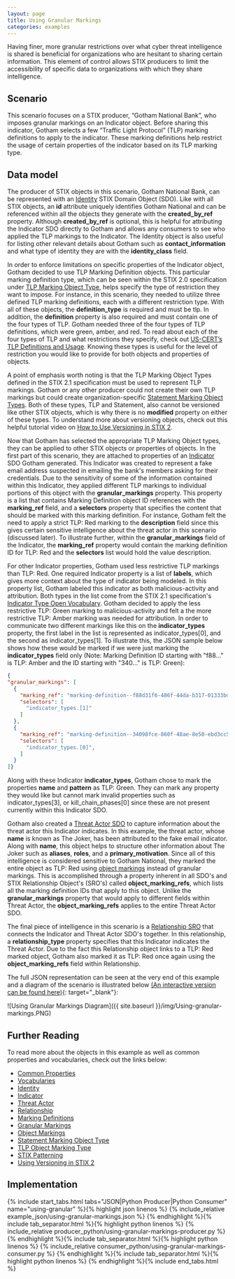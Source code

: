 ```yaml
---
layout: page
title: Using Granular Markings
categories: examples
---
```


Having finer, more granular restrictions over what cyber threat intelligence is shared is beneficial for organizations who are hesitant to sharing certain information. This element of control allows STIX producers to limit the accessibility of specific data to organizations with which they share intelligence.

**Scenario**
------------

This scenario focuses on a STIX producer, “Gotham National Bank”, who imposes granular markings on an Indicator object. Before sharing this indicator, Gotham selects a few “Traffic Light Protocol” (TLP) marking definitions to apply to the indicator. These marking definitions help restrict the usage of certain properties of the indicator based on its TLP marking type.

**Data model**
--------------

The producer of STIX objects in this scenario, Gotham National Bank, can be represented with an [Identity](https://docs.google.com/document/d/1IvkLxg_tCnICsatu2lyxKmWmh1gY2h8HUNssKIE-UIA/pub#h.wh296fiwpklp) STIX Domain Object (SDO). Like with all STIX objects, an <span class="sdo">**id**</span> attribute uniquely identifies Gotham National and can be referenced within all the objects they generate with the <span class="sdo">**created\_by\_ref**</span> property. Although <span class="sdo">**created\_by\_ref**</span> is optional, this is helpful for attributing the Indicator SDO directly to Gotham and allows any consumers to see who applied the TLP markings to the Indicator. The Identity object is also useful for listing other relevant details about Gotham such as <span class="sdo">**contact\_information**</span> and what type of identity they are with the <span class="sdo">**identity\_class**</span> field.

In order to enforce limitations on specific properties of the Indicator object, Gotham decided to use TLP Marking Definition objects. This particular marking definition type, which can be seen within the STIX 2.0 specification under [TLP Marking Object Type](https://docs.google.com/document/d/1dIrh1Lp3KAjEMm8o2VzAmuV0Peu-jt9aAh1IHrjAroM/pub#h.yd3ar14ekwrs), helps specify the type of restriction they want to impose. For instance, in this scenario, they needed to utilize three defined TLP marking definitions, each with a different restriction type. With all of these objects, the <span class="sdo">**definition\_type**</span> is required and must be <span class="values">tlp</span>. In addition, the <span class="sdo">**definition**</span> property is also required and must contain one of the four types of TLP. Gotham needed three of the four types of TLP definitions, which were <span class="values">green</span>, <span class="values">amber</span>, and <span class="values">red</span>. To read about each of the four types of TLP and what restrictions they specify, check out [US-CERT’s TLP Definitions and Usage](https://www.us-cert.gov/tlp). Knowing these types is useful for the level of restriction you would like to provide for both objects and properties of objects.

A point of emphasis worth noting is that the TLP Marking Object Types defined in the STIX 2.1 specification must be used to represent TLP markings. Gotham or any other producer could not create their own TLP markings but could create organization-specific [Statement Marking Object Types](https://docs.google.com/document/d/1dIrh1Lp3KAjEMm8o2VzAmuV0Peu-jt9aAh1IHrjAroM/pub#h.3ru8r05saera). Both of these types, TLP and Statement, also cannot be versioned like other STIX objects, which is why there is no <span class="sdo">**modified**</span> property on either of these types. To understand more about versioning objects, check out this helpful tutorial video on [How to Use Versioning in STIX 2](https://www.youtube.com/watch?v=s4c4PHUfttE).

Now that Gotham has selected the appropriate TLP Marking Object types, they can be applied to other STIX objects or properties of objects. In the first part of this scenario, they are attached to properties of an [Indicator](https://docs.google.com/document/d/1IvkLxg_tCnICsatu2lyxKmWmh1gY2h8HUNssKIE-UIA/pub#h.muftrcpnf89v) SDO Gotham generated. This Indicator was created to represent a fake email address suspected in emailing the bank's members asking for their credentials. Due to the sensitivity of some of the information contained within this Indicator, they applied different TLP markings to individual portions of this object with the <span class="sdo">**granular\_markings**</span> property. This property is a list that contains Marking Definition object ID references with the <span class="sdo">**marking\_ref**</span> field, and a <span class="sdo">**selectors**</span> property that specifies the content that should be marked with this marking definition. For instance, Gotham felt the need to apply a strict TLP: Red marking to the <span class="sdo">**description**</span> field since this gives certain sensitive intelligence about the threat actor in this scenario (discussed later). To illustrate further, within the <span class="sdo">**granular\_markings**</span> field of the Indicator, the <span class="sdo">**marking\_ref**</span> property would contain the marking definition ID for TLP: Red and the <span class="sdo">**selectors**</span> list would hold the value <span class="values">description</span>.

For other Indicator properties, Gotham used less restrictive TLP markings than TLP: Red. One required Indicator property is a list of <span class="sdo">**labels**</span>, which gives more context about the type of indicator being modeled. In this property list, Gotham labeled this indicator as both <span class="values">malicious-activity</span> and <span class="values">attribution</span>. Both types in the list come from the STIX 2.1 specification's [Indicator Type Open Vocabulary](https://docs.google.com/document/d/1dIrh1Lp3KAjEMm8o2VzAmuV0Peu-jt9aAh1IHrjAroM/pub#h.cvhfwe3t9vuo). Gotham decided to apply the less restrictive TLP: Green marking to <span class="values">malicious-activity</span> and felt a the more restrictive TLP: Amber marking was needed for <span class="values">attribution</span>. In order to communicate two different markings like this on the <span class="sdo">**indicator_types**</span> property, the first label in the list is represented as <span class="values">indicator_types\[0\]</span>, and the second as <span class="values">indicator_types\[1\]</span>. To illustrate this, the JSON sample below shows how these would be marked if we were just marking the <span class="sdo">**indicator_types**</span> field only (Note: Marking Definition ID starting with "f88..." is TLP: Amber and the ID starting with "340..." is TLP: Green):

```json
{
"granular_markings": [
  {
    "marking_ref": "marking-definition--f88d31f6-486f-44da-b317-01333bde0b82",
    "selectors": [
      "indicator_types.[1]"
    ]
  },
  {
    "marking_ref": "marking-definition--34098fce-860f-48ae-8e50-ebd3cc5e41da",
    "selectors": [
      "indicator_types.[0]",
    ]
  }
]}
```

Along with these Indicator <span class="sdo">**indicator_types**</span>, Gotham chose to mark the properties <span class="sdo">**name**</span> and <span class="sdo">**pattern**</span> as TLP: Green. They can mark any property they would like but cannot mark invalid properties such as <span class="values">indicator_types\[3\]</span>, or <span class="values">kill\_chain\_phases\[0\]</span> since these are not present currently within this Indicator SDO.

Gotham also created a [Threat Actor SDO](https://docs.google.com/document/d/1IvkLxg_tCnICsatu2lyxKmWmh1gY2h8HUNssKIE-UIA/pub#h.k017w16zutw) to capture information about the threat actor this Indicator indicates. In this example, the threat actor, whose <span class="sdo">**name**</span> is known as <span class="values">The Joker</span>, has been attributed to the fake email indicator. Along with <span class="sdo">**name**</span>, this object helps to structure other information about The Joker such as <span class="sdo">**aliases**</span>, <span class="sdo">**roles**</span>, and a <span class="sdo">**primary_motivation**</span>. Since all of this intelligence is considered sensitive to Gotham National, they marked the entire object as TLP: Red using [object markings](https://docs.google.com/document/d/1dIrh1Lp3KAjEMm8o2VzAmuV0Peu-jt9aAh1IHrjAroM/pub#h.bnienmcktc0n) instead of granular markings. This is accomplished through a property inherent in all SDO's and STIX Relationship Object's (SRO's) called <span class="sdo">**object_marking_refs**</span>, which lists all the marking definition IDs that apply to this object. Unlike the <span class="sdo">**granular\_markings**</span> property that would apply to different fields within Threat Actor, the <span class="sdo">**object_marking_refs**</span> applies to the entire Threat Actor SDO.

The final piece of intelligence in this scenario is a [Relationship SRO](https://docs.google.com/document/d/1IvkLxg_tCnICsatu2lyxKmWmh1gY2h8HUNssKIE-UIA/pub#h.e2e1szrqfoan) that connects the Indicator and Threat Actor SDO's together. In this relationship, a <span class="sdo">**relationship_type**</span> property specifies that this Indicator <span class="values">indicates</span> the Threat Actor. Due to the fact this Relationship object links to a TLP: Red marked object, Gotham also marked it as TLP: Red once again using the <span class="sdo">**object_marking_refs**</span> field within Relationship.

The full JSON representation can be seen at the very end of this example and a diagram of the scenario is illustrated below [(An interactive version can be found here)](https://oasis-open.github.io/cti-stix-visualization/?url=https://raw.githubusercontent.com/oasis-open/cti-documentation/master/examples/example_json/using-granular-markings.json){: target="_blank"}:

![Using Granular Markings Diagram]({{ site.baseurl }}/img/Using-granular-markings.PNG)

**Further Reading**
-------------------

To read more about the objects in this example as well as common properties and vocabularies, check out the links below:

-   [Common Properties](https://docs.google.com/document/d/1dIrh1Lp3KAjEMm8o2VzAmuV0Peu-jt9aAh1IHrjAroM/pub#h.xzbicbtscatx)
-   [Vocabularies](https://docs.google.com/document/d/1dIrh1Lp3KAjEMm8o2VzAmuV0Peu-jt9aAh1IHrjAroM/pub#h.iit7tolczlxv)
-   [Identity](https://docs.google.com/document/d/1IvkLxg_tCnICsatu2lyxKmWmh1gY2h8HUNssKIE-UIA/pub#h.wh296fiwpklp)
-   [Indicator](https://docs.google.com/document/d/1IvkLxg_tCnICsatu2lyxKmWmh1gY2h8HUNssKIE-UIA/pub#h.muftrcpnf89v)
-   [Threat Actor](https://docs.google.com/document/d/1IvkLxg_tCnICsatu2lyxKmWmh1gY2h8HUNssKIE-UIA/pub#h.k017w16zutw)
-   [Relationship](https://docs.google.com/document/d/1IvkLxg_tCnICsatu2lyxKmWmh1gY2h8HUNssKIE-UIA/pub#h.e2e1szrqfoan)
-   [Marking Definitions](https://docs.google.com/document/d/1dIrh1Lp3KAjEMm8o2VzAmuV0Peu-jt9aAh1IHrjAroM/pub#h.k5fndj2c7c1k)
-   [Granular Markings](https://docs.google.com/document/d/1dIrh1Lp3KAjEMm8o2VzAmuV0Peu-jt9aAh1IHrjAroM/pub#h.robezi5egfdr)
-   [Object Markings](https://docs.google.com/document/d/1dIrh1Lp3KAjEMm8o2VzAmuV0Peu-jt9aAh1IHrjAroM/pub#h.bnienmcktc0n)
-   [Statement Marking Object Type](https://docs.google.com/document/d/1dIrh1Lp3KAjEMm8o2VzAmuV0Peu-jt9aAh1IHrjAroM/pub#h.3ru8r05saera)
-   [TLP Object Marking Type](https://docs.google.com/document/d/1dIrh1Lp3KAjEMm8o2VzAmuV0Peu-jt9aAh1IHrjAroM/pub#h.yd3ar14ekwrs)
-   [STIX Patterning](https://docs.google.com/document/d/1nK1RXcE2aMvQoG1Kgr3aTBtHZ1IyehzOk7vU0n5FUGY/pub)
-   [Using Versioning in STIX 2](https://www.youtube.com/watch?v=s4c4PHUfttE)

**Implementation**
------------------

{% include start_tabs.html tabs="JSON|Python Producer|Python Consumer" name="using-granular" %}{% highlight json linenos %}
{% include_relative example_json/using-granular-markings.json %}
{% endhighlight %}{% include tab_separator.html %}{% highlight python linenos %}
{% include_relative producer_python/using-granular-markings-producer.py %}
{% endhighlight %}{% include tab_separator.html %}{% highlight python linenos %}
{% include_relative consumer_python/using-granular-markings-consumer.py %}
{% endhighlight %}{% include tab_separator.html %}{% highlight python linenos %}
{% endhighlight %}{% include end_tabs.html %}
